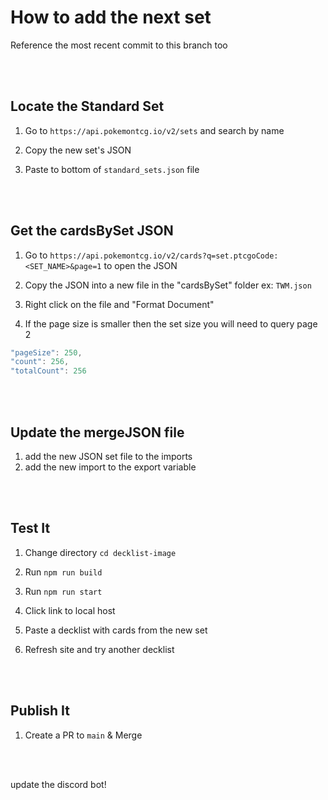# How to add the next set

Reference the most recent commit to this branch too

<br><br>

## Locate the Standard Set

1. Go to `https://api.pokemontcg.io/v2/sets` and search by name

2. Copy the new set's JSON

3. Paste to bottom of `standard_sets.json` file

<br><br>

## Get the cardsBySet JSON

1.  Go to `https://api.pokemontcg.io/v2/cards?q=set.ptcgoCode:<SET_NAME>&page=1` to open the JSON

2.  Copy the JSON into a new file in the "cardsBySet" folder ex: `TWM.json`

3.  Right click on the file and "Format Document"

4.  If the page size is smaller then the set size you will need to query page 2

```js
"pageSize": 250,
"count": 256,
"totalCount": 256
```

<br><br>

## Update the mergeJSON file

1. add the new JSON set file to the imports
2. add the new import to the export variable

<br><br>

## Test It

1. Change directory `cd decklist-image`

1. Run `npm run build`

1. Run `npm run start`

1. Click link to local host

1. Paste a decklist with cards from the new set

1. Refresh site and try another decklist

<br><br>

## Publish It

1. Create a PR to `main` & Merge

<!-- https://ptcg-imggen.netlify.app/ -->

<br><br>

update the discord bot!
